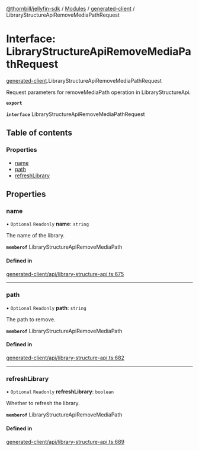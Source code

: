 [@thornbill/jellyfin-sdk](../README.md) / [Modules](../modules.md) / [generated-client](../modules/generated_client.md) / LibraryStructureApiRemoveMediaPathRequest

# Interface: LibraryStructureApiRemoveMediaPathRequest

[generated-client](../modules/generated_client.md).LibraryStructureApiRemoveMediaPathRequest

Request parameters for removeMediaPath operation in LibraryStructureApi.

**`export`**

**`interface`** LibraryStructureApiRemoveMediaPathRequest

## Table of contents

### Properties

- [name](generated_client.LibraryStructureApiRemoveMediaPathRequest.md#name)
- [path](generated_client.LibraryStructureApiRemoveMediaPathRequest.md#path)
- [refreshLibrary](generated_client.LibraryStructureApiRemoveMediaPathRequest.md#refreshlibrary)

## Properties

### name

• `Optional` `Readonly` **name**: `string`

The name of the library.

**`memberof`** LibraryStructureApiRemoveMediaPath

#### Defined in

[generated-client/api/library-structure-api.ts:675](https://github.com/thornbill/jellyfin-sdk-typescript/blob/1142a3e/src/generated-client/api/library-structure-api.ts#L675)

___

### path

• `Optional` `Readonly` **path**: `string`

The path to remove.

**`memberof`** LibraryStructureApiRemoveMediaPath

#### Defined in

[generated-client/api/library-structure-api.ts:682](https://github.com/thornbill/jellyfin-sdk-typescript/blob/1142a3e/src/generated-client/api/library-structure-api.ts#L682)

___

### refreshLibrary

• `Optional` `Readonly` **refreshLibrary**: `boolean`

Whether to refresh the library.

**`memberof`** LibraryStructureApiRemoveMediaPath

#### Defined in

[generated-client/api/library-structure-api.ts:689](https://github.com/thornbill/jellyfin-sdk-typescript/blob/1142a3e/src/generated-client/api/library-structure-api.ts#L689)

